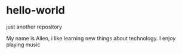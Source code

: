 # hello-world
just another repository

My name is Allen, i like learning new things about technology.
I enjoy playing music
